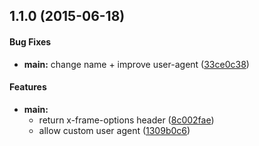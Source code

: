 ## 1.1.0 (2015-06-18)


#### Bug Fixes

* **main:** change name + improve user-agent ([33ce0c38](https://github.com/bloglovin/metadataparser/commit/33ce0c3830125aa78e71d6cafc3e0531c5f903d4))


#### Features

* **main:**
  * return x-frame-options header ([8c002fae](https://github.com/bloglovin/metadataparser/commit/8c002fae494720ded42e5af61cfa45ae4d5971f9))
  * allow custom user agent ([1309b0c6](https://github.com/bloglovin/metadataparser/commit/1309b0c65a24113b78038fdfc292fa6ad0951703))

